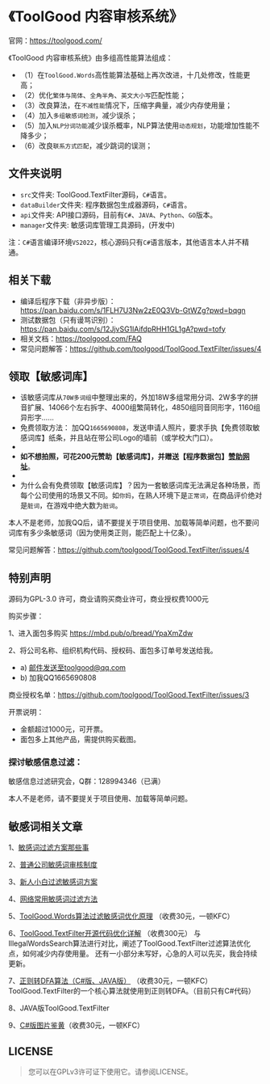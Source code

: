 # 《ToolGood 内容审核系统》

官网：https://toolgood.com/


《ToolGood 内容审核系统》由多组高性能算法组成：
- （1）在`ToolGood.Words`高性能算法基础上再次改进，十几处修改，性能更高；
- （2）优化`繁体与简体`、`全角半角`、`英文大小写`匹配性能；
- （3）改良算法，在`不减性能`情况下，压缩字典量，减少内存使用量；
- （4）加入`多组敏感词检测`，减少误杀；
- （5）加入`NLP分词功能`减少误杀概率，NLP算法使用`动态规划`，功能增加性能不降多少；
- （6）改良`联系方式匹配`，减少跳词的误测； 

## 文件夹说明
- `src`文件夹:  ToolGood.TextFilter源码，`C#`语言。
- `dataBuilder`文件夹:  程序数据包生成器源码，`C#`语言。
- `api`文件夹:  API接口源码，目前有`C#`、`JAVA`、`Python`、`GO`版本。
- `manager`文件夹: 敏感词库管理工具源码，(开发中)

注：`C#`语言编译环境`VS2022`，核心源码只有`C#`语言版本，其他语言本人并不精通。

## 相关下载
- 编译后程序下载（非异步版）： https://pan.baidu.com/s/1FLH7U3Nw2zE0Q3Vb-GtWZg?pwd=bqgn 
- 测试数据包（只有谩骂识别）：https://pan.baidu.com/s/12JjvSG1lAifdpRHH1GL1gA?pwd=tofy
- 相关文档：https://toolgood.com/FAQ
- 常见问题解答：https://github.com/toolgood/ToolGood.TextFilter/issues/4

## 领取【敏感词库】
- 该敏感词库从`70W多词组`中整理出来的，外加18W多组常用分词、2W多字的拼音扩展、14066个左右拆字、4000组繁简转化，4850组同音同形字，1160组异形字…… 
- 免费领取方法： 加QQ`1665690808`，发送申请人照片，要求手执【免费领取敏感词库】纸条，并且站在带公司Logo的墙前（或学校大门口）。
-
- **如不想拍照，可花200元赞助【敏感词库】，并赠送【程序数据包】[赞助网址](https://mbd.pub/o/bread/mbd-YpaXmZdv)**。
-
- 为什么会有免费领取【敏感词库】？因为一套敏感词库无法满足各种场景，而每个公司使用的场景又不同。如`你妈`，在熟人环境下是`正常词`，在商品评价绝对是`脏词`，在游戏中绝大数为`脏词`。


本人不是老师，加我QQ后，请不要提关于项目使用、加载等简单问题，也不要问词库有多少条敏感词（因为使用类正则，能匹配上十亿条）。

常见问题解答：https://github.com/toolgood/ToolGood.TextFilter/issues/4

## 特别声明
源码为GPL-3.0 许可，商业请购买商业许可，商业授权费1000元

购买步骤：

1、进入面包多购买 https://mbd.pub/o/bread/YpaXmZdw

2、将公司名称、组织机构代码、授权码、面包多订单号发送给我。
-    a) 邮件发送至toolgood@qq.com
-    b) 加我QQ1665690808

商业授权名单：https://github.com/toolgood/ToolGood.TextFilter/issues/3


开票说明：
- 金额超过1000元，可开票。
-    面包多上其他产品，需提供购买截图。

### 探讨敏感信息过滤：

敏感信息过滤研究会，Q群：128994346（已满）

本人不是老师，请不要提关于项目使用、加载等简单问题。

## 敏感词相关文章
1、[敏感词过滤方案那些事](https://www.cnblogs.com/toolgood/p/15208734.html)

2、[普通公司敏感词审核制度](https://www.cnblogs.com/toolgood/p/15213549.html)

3、[新人小白过滤敏感词方案](https://www.cnblogs.com/toolgood/p/15251918.html)

4、[网络常用敏感词过滤方法](https://www.cnblogs.com/toolgood/p/15261554.html)

5、[ToolGood.Words算法过滤敏感词优化原理](https://mbd.pub/o/bread/YZ2Yk5hy)  （收费30元，一顿KFC）

6、[ToolGood.TextFilter开源代码优化详解](https://mbd.pub/o/bread/YpWXlp9u)  （收费300元）
与IllegalWordsSearch算法进行对比，阐述了ToolGood.TextFilter过滤算法优化点，如何减少内存使用量。
还有一小部分未写好，心急的人可以先买，我会持续更新。

7、[正则转DFA算法（C#版、JAVA版）](https://mbd.pub/o/bread/Y5ubl5w=) （收费30元，一顿KFC）
ToolGood.TextFilter的一个核心算法就使用到正则转DFA。（目前只有C#代码）

8、JAVA版ToolGood.TextFilter

9、[C#版图片鉴黄](https://mbd.pub/o/bread/mbd-YZ2Yk5hw)（收费30元，一顿KFC）

## LICENSE
>您可以在GPLv3许可证下使用它。请参阅LICENSE。